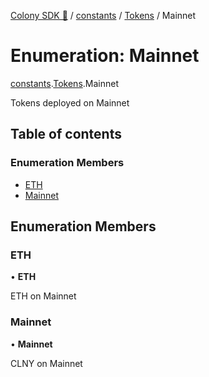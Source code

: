 [Colony SDK 🚀](../README.md) / [constants](../modules/constants.md) / [Tokens](../modules/constants.Tokens.md) / Mainnet

# Enumeration: Mainnet

[constants](../modules/constants.md).[Tokens](../modules/constants.Tokens.md).Mainnet

Tokens deployed on Mainnet

## Table of contents

### Enumeration Members

- [ETH](constants.Tokens.Mainnet.md#eth)
- [Mainnet](constants.Tokens.Mainnet.md#mainnet)

## Enumeration Members

### ETH

• **ETH**

ETH on Mainnet

### Mainnet

• **Mainnet**

CLNY on Mainnet
